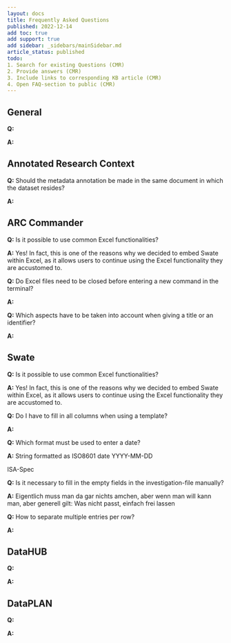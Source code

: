 ```yaml
---
layout: docs
title: Frequently Asked Questions
published: 2022-12-14
add toc: true 
add support: true 
add sidebar: _sidebars/mainSidebar.md
article_status: published
todo: 
1. Search for existing Questions (CMR)
2. Provide answers (CMR)
3. Include links to corresponding KB article (CMR)
4. Open FAQ-section to public (CMR)
---
```


## General

**Q:**  

**A:**  

## Annotated Research Context

**Q:**  Should the metadata annotation be made in the same document in which the dataset resides? 

**A:**  

## ARC Commander

**Q:**  Is it possible to use common Excel functionalities?


**A:**  Yes! In fact, this is one of the reasons why we decided to embed Swate within Excel, as it allows users to continue using the Excel functionality they are accustomed to. 

**Q:**  Do Excel files need to be closed before entering a new command in the terminal?

**A:**

**Q:**  Which aspects have to be taken into account when giving a title or an identifier?

**A:**

## Swate

**Q:**  Is it possible to use common Excel functionalities?


**A:**  Yes! In fact, this is one of the reasons why we decided to embed Swate within Excel, as it allows users to continue using the Excel functionality they are accustomed to. 

**Q:**  Do I have to fill in all columns when using a template?

**A:**  

**Q:**  Which format must be used to enter a date?

**A:**  String formatted as ISO8601 date
YYYY-MM-DD

ISA-Spec

**Q:**  Is it necessary to fill in the empty fields in the investigation-file manually? 

**A:** Eigentlich muss man da gar nichts amchen, aber wenn man will kann man, aber generell gilt: Was nicht passt, einfach frei lassen

**Q:**  How to separate multiple entries per row? 

**A:**  

## DataHUB

**Q:**  


**A:**  

## DataPLAN

**Q:**  


**A:**  

